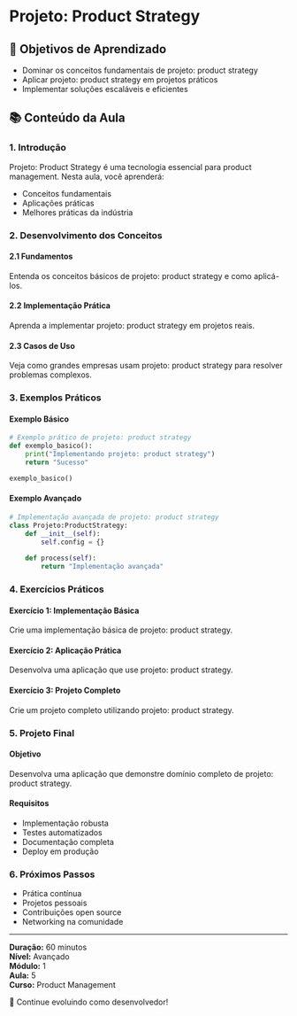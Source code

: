 # Projeto: Product Strategy

## 🎯 Objetivos de Aprendizado
- Dominar os conceitos fundamentais de projeto: product strategy
- Aplicar projeto: product strategy em projetos práticos
- Implementar soluções escaláveis e eficientes

## 📚 Conteúdo da Aula

### 1. Introdução
Projeto: Product Strategy é uma tecnologia essencial para product management. Nesta aula, você aprenderá:

- Conceitos fundamentais
- Aplicações práticas
- Melhores práticas da indústria

### 2. Desenvolvimento dos Conceitos

#### 2.1 Fundamentos
Entenda os conceitos básicos de projeto: product strategy e como aplicá-los.

#### 2.2 Implementação Prática
Aprenda a implementar projeto: product strategy em projetos reais.

#### 2.3 Casos de Uso
Veja como grandes empresas usam projeto: product strategy para resolver problemas complexos.

### 3. Exemplos Práticos

#### Exemplo Básico
```python
# Exemplo prático de projeto: product strategy
def exemplo_basico():
    print("Implementando projeto: product strategy")
    return "Sucesso"

exemplo_basico()
```

#### Exemplo Avançado
```python
# Implementação avançada de projeto: product strategy
class Projeto:ProductStrategy:
    def __init__(self):
        self.config = {}
    
    def process(self):
        return "Implementação avançada"
```

### 4. Exercícios Práticos

#### Exercício 1: Implementação Básica
Crie uma implementação básica de projeto: product strategy.

#### Exercício 2: Aplicação Prática
Desenvolva uma aplicação que use projeto: product strategy.

#### Exercício 3: Projeto Completo
Crie um projeto completo utilizando projeto: product strategy.

### 5. Projeto Final

#### Objetivo
Desenvolva uma aplicação que demonstre domínio completo de projeto: product strategy.

#### Requisitos
- Implementação robusta
- Testes automatizados
- Documentação completa
- Deploy em produção

### 6. Próximos Passos

- Prática contínua
- Projetos pessoais
- Contribuições open source
- Networking na comunidade

---

**Duração:** 60 minutos  
**Nível:** Avançado  
**Módulo:** 1  
**Aula:** 5  
**Curso:** Product Management

🎉 Continue evoluindo como desenvolvedor!
